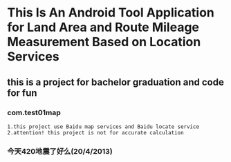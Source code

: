 This Is An Android Tool Application for Land Area and Route Mileage Measurement Based on Location Services
====================================================

this is a project for bachelor graduation and code for fun
-----------------------------------
  
### com.test01map
	1.this project use Baidu map services and Baidu locate service
	2.attention! this project is not for accurate calculation
 
### 今天420地震了好么(20/4/2013)
